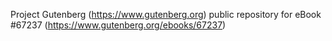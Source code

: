 Project Gutenberg (https://www.gutenberg.org) public repository for
eBook #67237 (https://www.gutenberg.org/ebooks/67237)
